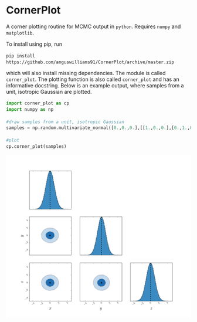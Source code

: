 # CornerPlot
A corner plotting routine for MCMC output in `python`. Requires `numpy` and `matplotlib`. 

To install using pip, run

`pip install https://github.com/anguswilliams91/CornerPlot/archive/master.zip`

which will also install missing dependencies. The module is called `corner_plot`. The plotting 
function is also called `corner_plot` and has an informative docstring. Below is an example output, 
where samples from a unit, isotropic Gaussian are plotted.

```python
import corner_plot as cp
import numpy as np

#draw samples from a unit, isotropic Gaussian
samples = np.random.multivariate_normal([0.,0.,0.],[[1.,0.,0.],[0.,1.,0.],[0.,0.,1.]],size=1000000)

#plot
cp.corner_plot(samples)

```

![Alt text](example.png?raw=true)


